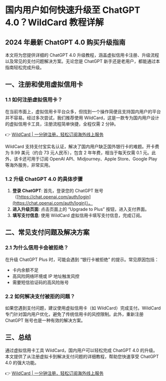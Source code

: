 # 国内用户如何快速升级至 ChatGPT 4.0？WildCard 教程详解

## 2024 年最新 ChatGPT 4.0 购买升级指南

本文将为您提供详细的 ChatGPT 4.0 升级教程，涵盖虚拟信用卡注册、升级流程以及常见的支付问题解决方案。无论您是 ChatGPT 新手还是老用户，都能通过本指南轻松完成升级。

## 一、注册和使用虚拟信用卡

### 1.1 如何注册虚拟信用卡？

在当前市面上，虚拟信用卡平台众多，但找到一个操作简便且支持国内用户的平台并不容易。经过多次尝试，我们推荐使用 WildCard，这是一款专为国内用户设计的虚拟信用卡工具，注册流程简单快捷，全程仅需 2 分钟。

👉 [WildCard | 一分钟注册，轻松订阅海外线上服务](https://bbtdd.com/WildCard)

WildCard 支持支付宝实名认证，解决了国内用户缺乏国外银行卡的难题。开卡费为 9.99 美元（约合 73 元人民币），包含 2 年年费，相当于每天仅需 0.1 元。此外，该卡还可用于订阅 OpenAI API、Midjourney、Apple Store、Google Play 等海外服务，非常实用。

### 1.2 升级 ChatGPT 4.0 的具体步骤

1. **登录 ChatGPT**: 首先，登录您的 ChatGPT 账号（[https://chat.openai.com/auth/login](https://chat.openai.com/auth/login)）。
2. **进入升级页面**: 点击页面上的 “Upgrade to Plus” 按钮，进入支付界面。
3. **填写支付信息**: 使用 WildCard 虚拟信用卡填写支付信息，完成订阅。

## 二、常见支付问题及解决方案

### 2.1 为什么信用卡会被拒绝？

在升级 ChatGPT Plus 时，可能会遇到 “银行卡被拒绝” 的提示。常见原因包括：

- 卡内余额不足
- 高风险网络环境或 IP 地址触发风控
- 需要短信验证码的高风险账号

### 2.2 如何解决支付被拒的问题？

如果您遇到支付问题，建议使用虚拟信用卡（如 WildCard）完成支付。WildCard 专门针对国内用户优化，避免了传统信用卡的风控限制。此外，重新注册 ChatGPT 账号也是一种有效的解决方案。

## 三、总结

通过虚拟信用卡工具 WildCard，国内用户可以轻松完成 ChatGPT 4.0 的升级。本文提供了从注册虚拟卡到解决支付问题的详细教程，帮助您快速享受 ChatGPT 4.0 的强大功能。

👉 [WildCard | 一分钟注册，轻松订阅海外线上服务](https://bbtdd.com/WildCard)